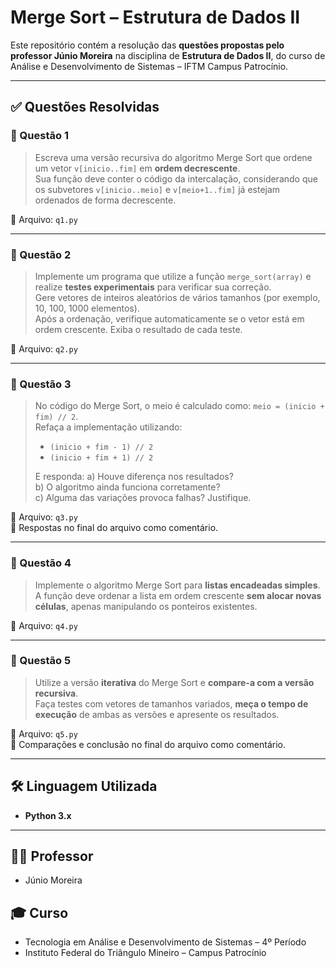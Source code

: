 # Merge Sort – Estrutura de Dados II

Este repositório contém a resolução das **questões propostas pelo professor Júnio Moreira** na disciplina de **Estrutura de Dados II**, do curso de Análise e Desenvolvimento de Sistemas – IFTM Campus Patrocínio.

---

## ✅ Questões Resolvidas

### 🔹 Questão 1
> Escreva uma versão recursiva do algoritmo Merge Sort que ordene um vetor `v[inicio..fim]` em **ordem decrescente**.  
> Sua função deve conter o código da intercalação, considerando que os subvetores `v[inicio..meio]` e `v[meio+1..fim]` já estejam ordenados de forma decrescente.

📁 Arquivo: `q1.py`

---

### 🔹 Questão 2
> Implemente um programa que utilize a função `merge_sort(array)` e realize **testes experimentais** para verificar sua correção.  
> Gere vetores de inteiros aleatórios de vários tamanhos (por exemplo, 10, 100, 1000 elementos).  
> Após a ordenação, verifique automaticamente se o vetor está em ordem crescente. Exiba o resultado de cada teste.

📁 Arquivo: `q2.py`

---

### 🔹 Questão 3
> No código do Merge Sort, o meio é calculado como: `meio = (inicio + fim) // 2`.  
> Refaça a implementação utilizando:
> - `(inicio + fim - 1) // 2`
> - `(inicio + fim + 1) // 2`  
>
> E responda:
> a) Houve diferença nos resultados?  
> b) O algoritmo ainda funciona corretamente?  
> c) Alguma das variações provoca falhas? Justifique.

📁 Arquivo: `q3.py`  
📝 Respostas no final do arquivo como comentário.

---

### 🔹 Questão 4
> Implemente o algoritmo Merge Sort para **listas encadeadas simples**.  
> A função deve ordenar a lista em ordem crescente **sem alocar novas células**, apenas manipulando os ponteiros existentes.

📁 Arquivo: `q4.py`

---

### 🔹 Questão 5
> Utilize a versão **iterativa** do Merge Sort e **compare-a com a versão recursiva**.  
> Faça testes com vetores de tamanhos variados, **meça o tempo de execução** de ambas as versões e apresente os resultados.

📁 Arquivo: `q5.py`  
📝 Comparações e conclusão no final do arquivo como comentário.

---

## 🛠 Linguagem Utilizada
- **Python 3.x**

---

## 👨‍🏫 Professor
- Júnio Moreira

## 🎓 Curso
- Tecnologia em Análise e Desenvolvimento de Sistemas – 4º Período  
- Instituto Federal do Triângulo Mineiro – Campus Patrocínio
